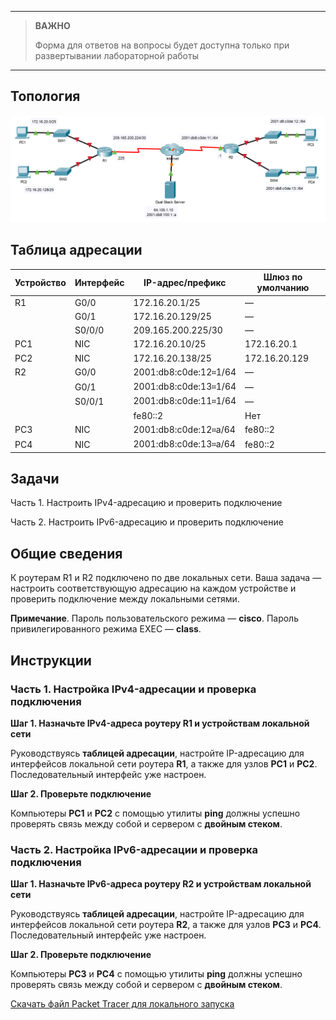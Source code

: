 
---

> **ВАЖНО**
> 
> Форма для ответов на вопросы будет доступна только при развертывании лабораторной работы 

---

## Топология

![](./assets/topology.png)

## Таблица адресации

| Устройство | Интерфейс | IP-адрес/префикс      | Шлюз по умолчанию |
|------------|-----------|-----------------------|-------------------|
| R1         | G0/0      | 172.16.20.1/25        | —                 |
|            | G0/1      | 172.16.20.129/25      | —                 |
|            | S0/0/0    | 209.165.200.225/30    | —                 |
| PC1        | NIC       | 172.16.20.10/25       | 172.16.20.1       |
| PC2        | NIC       | 172.16.20.138/25      | 172.16.20.129     |
| R2         | G0/0      | 2001:db8:c0de:12።1/64 | —                 |
|            | G0/1      | 2001:db8:c0de:13።1/64 | —                 |
|            | S0/0/1    | 2001:db8:c0de:11።1/64 | —                 |
|            |           | fe80::2               | Нет               |
| PC3        | NIC       | 2001:db8:c0de:12።а/64 | fe80::2           |
| PC4        | NIC       | 2001:db8:c0de:13።а/64 | fe80::2           |

## Задачи

Часть 1. Настроить IPv4-адресацию и проверить подключение

Часть 2. Настроить IPv6-адресацию и проверить подключение


## Общие сведения

К роутерам R1 и R2 подключено по две локальных сети. Ваша задача — настроить соответствующую адресацию на каждом устройстве и проверить подключение между локальными сетями.

**Примечание**. Пароль пользовательского режима — **cisco**. Пароль привилегированного режима EXEC — **class**.

## Инструкции

### Часть 1. Настройка IPv4-адресации и проверка подключения

**Шаг 1. Назначьте IPv4-адреса роутеру R1 и устройствам локальной сети**

Руководствуясь **таблицей адресации**, настройте IP-адресацию для интерфейсов локальной сети роутера **R1**, а также для узлов **PC1** и **PC2**. Последовательный интерфейс уже настроен.

**Шаг 2. Проверьте подключение**

Компьютеры **PC1** и **PC2** с помощью утилиты **ping** должны успешно проверять связь между собой и сервером с **двойным стеком**.

### Часть 2. Настройка IPv6-адресации и проверка подключения

**Шаг 1. Назначьте IPv6-адреса роутеру R2 и устройствам локальной сети**

Руководствуясь **таблицей адресации**, настройте IP-адресацию для интерфейсов локальной сети роутера **R2**, а также для узлов **PC3** и **PC4**. Последовательный интерфейс уже настроен.

**Шаг 2. Проверьте подключение**

Компьютеры **PC3** и **PC4** с помощью утилиты **ping** должны успешно проверять связь между собой и сервером с **двойным стеком**.

[Скачать файл Packet Tracer для локального запуска](./assets/1.4.7-lab.pka)
